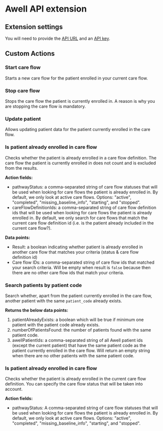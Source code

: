 # Awell API extension

## Extension settings

You will need to provide the [API URL](https://developers.awellhealth.com/awell-orchestration/api-reference/overview/endpoints) and an [API key](https://developers.awellhealth.com/awell-orchestration/api-reference/overview/authorization).

## Custom Actions

### Start care flow

Starts a new care flow for the patient enrolled in your current care flow.

### Stop care flow

Stops the care flow the patient is currently enrolled in. A reason is why you are stopping the care flow is mandatory.

### Update patient

Allows updating patient data for the patient currently enrolled in the care flow.

### Is patient already enrolled in care flow

Checks whether the patient is already enrolled in a care flow definition. The care flow the patient is currently enrolled in does not count and is excluded from the results.

**Action fields:**

- pathwayStatus: a comma-separated string of care flow statuses that will be used when looking for care flows the patient is already enrolled in. By default, we only look at active care flows. Options: "active", "completed", "missing_baseline_info", "starting", and "stopped".
- careFlowDefinitionIds: a comma-separated string of care flow definition ids that will be used when looking for care flows the patient is already enrolled in. By default, we only search for care flows that match the current care flow definition id (i.e. is the patient already included in the current care flow?).

**Data points:**

- Result: a boolean indicating whether patient is already enrolled in another care flow that matches your criteria (status & care flow definition id)
- Care flow IDs: a comma-separated string of care flow ids that matched your search criteria. Will be empty when result is `false` because then there are no other care flow ids that match your criteria.

### Search patients by patient code

Search whether, apart from the patient currently enrolled in the care flow, another patient with the same `patient_code` already exists.

**Returns the below data points:**

1. patientAlreadyExists: a boolean which will be true if minimum one patient with the patient code already exists.
2. numberOfPatientsFound: the number of patients found with the same patient code.
3. awellPatientIds: a comma-separated string of all Awell patient ids (except the current patient) that have the same patient code as the patient currently enrolled in the care flow. Will return an empty string when there are no other patients with the same patient code.

### Is patient already enrolled in care flow

Checks whether the patient is already enrolled in the current care flow definition. You can specify the care flow status that will be taken into account.

**Action fields:**

- pathwayStatus: A comma-separated string of care flow statuses that will be used when looking for care flows the patient is already enrolled in. By default, we only look at active care flows. Options: "active", "completed", "missing_baseline_info", "starting", and "stopped".
